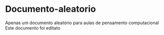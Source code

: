 # Documento-aleatorio
Apenas um documento aleatório para aulas de pensamento computacional
Este documento foi editato

